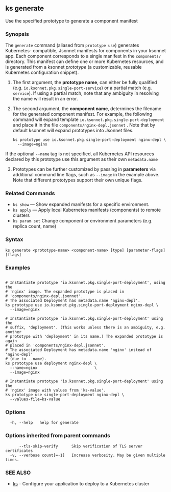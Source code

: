 ## ks generate

Use the specified prototype to generate a component manifest

### Synopsis


The `generate` command (aliased from `prototype use`) generates Kubernetes-
compatible, Jsonnet manifests for components in your ksonnet app. Each component
corresponds to a single manifest in the `components/` directory. This manifest
can define one or more Kubernetes resources, and is generated from a ksonnet
*prototype* (a customizable, reusable Kubernetes configuration snippet).

1. The first argument, the **prototype name**, can either be fully qualified
(e.g. `io.ksonnet.pkg.single-port-service`) or a partial match (e.g. `service`).
If using a partial match, note that any ambiguity in resolving the name will
result in an error.

2. The second argument, the **component name**, determines the filename for the
generated component manifest. For example, the following command will expand
template `io.ksonnet.pkg.single-port-deployment` and place it in the
file `components/nginx-depl.jsonnet` . Note that by default ksonnet will
expand prototypes into Jsonnet files.

       ks prototype use io.ksonnet.pkg.single-port-deployment nginx-depl \
         --image=nginx

  If the optional `--name` tag is not specified, all Kubernetes API resources
  declared by this prototype use this argument as their own `metadata.name`

3. Prototypes can be further customized by passing in **parameters** via additional
command line flags, such as  `--image` in the example above. Note that
different prototypes support their own unique flags.

### Related Commands

* `ks show` — Show expanded manifests for a specific environment.
* `ks apply` — Apply local Kubernetes manifests (components) to remote clusters
* `ks param set` Change component or environment parameters (e.g. replica count, name)

### Syntax


```
ks generate <prototype-name> <component-name> [type] [parameter-flags] [flags]
```

### Examples

```

# Instantiate prototype 'io.ksonnet.pkg.single-port-deployment', using the
# 'nginx' image. The expanded prototype is placed in
# 'components/nginx-depl.jsonnet'.
# The associated Deployment has metadata.name 'nginx-depl'.
ks prototype use io.ksonnet.pkg.single-port-deployment nginx-depl \
  --image=nginx

# Instantiate prototype 'io.ksonnet.pkg.single-port-deployment' using the
# suffix, 'deployment'. (This works unless there is an ambiguity, e.g. another
# prototype with 'deployment' in its name.) The expanded prototype is again
# placed in 'components/nginx-depl.jsonnet'.
# The associated Deployment has metadata.name 'nginx' instead of 'nginx-depl'
# (due to --name).
ks prototype use deployment nginx-depl \
  --name=nginx                         \
  --image=nginx

# Instantiate prototype 'io.ksonnet.pkg.single-port-deployment' using the
# 'nginx' image with values from 'ks-value'.
ks prototype use single-port-deployment nginx-depl \
  --values-file=ks-value

```

### Options

```
  -h, --help   help for generate
```

### Options inherited from parent commands

```
      --tls-skip-verify      Skip verification of TLS server certificates
  -v, --verbose count[=-1]   Increase verbosity. May be given multiple times.
```

### SEE ALSO

* [ks](ks.md)	 - Configure your application to deploy to a Kubernetes cluster

